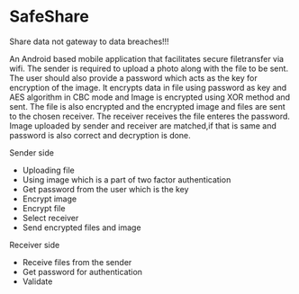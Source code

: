 # SafeShare
Share data not gateway to data breaches!!!
 
   An Android based mobile application that facilitates secure filetransfer via wifi. The sender is required to upload a photo along with the file to be sent. The user should also provide a password which acts as the key for encryption of the image.  It encrypts data in file using password as key and AES algorithm in CBC mode and Image is encrypted using XOR method and sent. The file is also encrypted and the encrypted image and files are sent to the chosen receiver.
   The receiver receives the file enteres the password. Image uploaded by sender and receiver are matched,if that is same and password is also correct and decryption is done.
 
 Sender side
  * Uploading file 
  * Using image which is a part of two factor authentication
  * Get password from the user which is the key
  * Encrypt image
  * Encrypt file
  * Select receiver 
  * Send encrypted files and image 
  
Receiver side
 * Receive files from the sender
 * Get password for authentication
 * Validate

  
